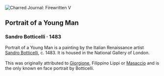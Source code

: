 <div class="artwork-of-the-day">
  <div class="container">
    <div class="img-wrapper">
      <img
        src="https://uploads4.wikiart.org/images/sandro-botticelli/portrait-of-a-young-man-1483-1(1).jpg!Large.jpg"
        alt="Charred Journal: Firewritten V" />
    </div>
    <div class="artwork-detail">
      <div class="artwork-origin"> 
        <h2 class="artwork-name">Portrait of a Young Man</h2>
        <h3 class="artist">
          Sandro Botticelli
                    ·  1483
        </h3>
      </div>
      <p class="description">
        <span class="artwork-description-text ng-binding" ng-bind-html="viewModel.ArtworkOfTheDay.Description | unsafe">Portrait of a Young Man is a painting by the Italian Renaissance artist <a target="_blank" href="/en/sandro-botticelli">Sandro Botticelli</a>, c. 1483. It is housed in the National Gallery of London.
<br>
<br>This was originally attributed to <a target="_blank" href="/en/giorgione">Giorgione</a>, Filippino Lippi or <a target="_blank" href="/en/masaccio">Masaccio</a> and is the only known en face portrait by Botticelli.</span>
                        <div class="text-shadow-container ng-hide" ng-show="showShadow"></div>
      </p>
    </div>
  </div>

</div>
